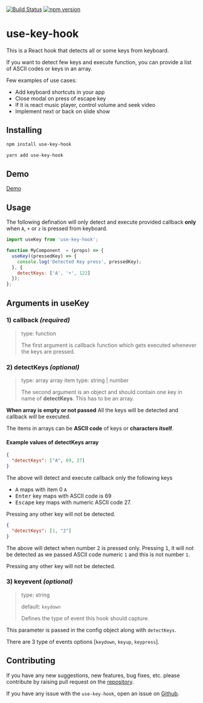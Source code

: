 [![Build Status](https://travis-ci.org/haldarmahesh/use-key-hook.svg?branch=master)](https://travis-ci.org/haldarmahesh/use-key-hook)
[![npm version](https://badge.fury.io/js/use-key-hook.svg)](https://badge.fury.io/js/use-key-hook)

# use-key-hook

This is a React hook that detects all or some keys from keyboard.

If you want to detect few keys and execute function, you can provide a list of ASCII codes or keys in an array.

Few examples of use cases:

- Add keyboard shortcuts in your app
- Close modal on press of escape key
- If it is react music player, control volume and seek video
- Implement next or back on slide show

## Installing

```bash
npm install use-key-hook
```

```bash
yarn add use-key-hook
```

## Demo

[Demo](http://www.maheshhaldar.com/demo-use-key/)

## Usage

The following defination will only detect and execute provided callback **only** when `A`, `+` or `z` is pressed from keyboard.

```javascript
import useKey from 'use-key-hook';

function MyComponent  = (props) => {
  useKey((pressedKey) => {
    console.log('Detected Key press', pressedKey);
  }, {
    detectKeys: ['A', '+', 122]
  });
};
```

## Arguments in useKey

### 1) callback _(required)_

> type: function
>
> The first argument is callback function which gets executed whenever the keys are pressed.

### 2) detectKeys _(optional)_

> type: array
> array item type: string | number
>
> The second argument is an object and should contain one key in name of **detectKeys**.
> This has to be an array.

**When array is empty or not passed** All the keys will be detected and callback will be executed.

The items in arrays can be **ASCII code** of keys or **characters itself**.

#### Example values of detectKeys array

```json
{
  "detectKeys": ["A", 69, 27]
}
```

The above will detect and execute callback only the following keys

- <kbd>A</kbd> maps with item 0 `A`
- <kbd>Enter</kbd> key maps with ASCII code is 69
- <kbd>Escape</kbd> key maps with numeric ASCII code 27.

Pressing any other key will not be detected.

```json
{
  "detectKeys": [1, "2"]
}
```

The above will detect when number <kbd>2</kbd> is pressed only.
Pressing <kbd>1</kbd>, it will not be detected as we passed ASCII code numeric `1` and this is not number `1`.

Pressing any other key will not be detected.

### 3) keyevent _(optional)_

> type: string
>
> default: `keydown`
>
> Defines the type of event this hook should capture.

This parameter is passed in the config object along with `detectKeys`.

There are 3 type of events options [`keydown`, `keyup`, `keypress`].

## Contributing

If you have any new suggestions, new features, bug fixes, etc. please contribute by raising pull request on the [repository](https://github.com/haldarmahesh/use-key-hook).

If you have any issue with the `use-key-hook`, open an issue on [Github](https://github.com/haldarmahesh/use-key-hook).
